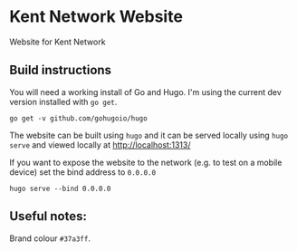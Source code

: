 # Kent Network Website

Website for Kent Network


## Build instructions

You will need a working install of Go and Hugo. I'm using the current
dev version installed with `go get`.

`go get -v github.com/gohugoio/hugo`

The website can be built using `hugo` and it can be served locally
using `hugo serve` and viewed locally
at [http://localhost:1313/](http://localhost:1313/)

If you want to expose the website to the network (e.g. to test on a
mobile device) set the bind address to `0.0.0.0`

`hugo serve --bind 0.0.0.0`


## Useful notes:
Brand colour `#37a3ff`.
